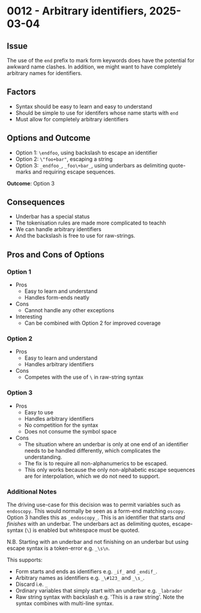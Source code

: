 # 0012 - Arbitrary identifiers, 2025-03-04

## Issue

The use of the `end` prefix to mark form keywords does have the potential
for awkward name clashes. In addition, we might want to have completely
arbitrary names for identifiers.

## Factors

- Syntax should be easy to learn and easy to understand
- Should be simple to use for identifers whose name starts with `end`
- Must allow for completely arbitrary identifiers

## Options and Outcome

- Option 1: `\endfoo`, using backslash to escape an identifier
- Option 2: `\"foo+bar"`, escaping a string
- Option 3: `_endfoo_`, `_foo\+bar_`, using underbars as delimiting quote-marks 
  and requiring escape sequences.

**Outcome**: Option 3

## Consequences

- Underbar has a special status
- The tokenisation rules are made more complicated to teachh
- We can handle arbitrary identifiers
- And the backslash is free to use for raw-strings.

## Pros and Cons of Options

### Option 1

- Pros
    - Easy to learn and understand
    - Handles form-ends neatly
- Cons
    - Cannot handle any other exceptions
- Interesting
    - Can be combined with Option 2 for improved coverage

### Option 2

- Pros
    - Easy to learn and understand
    - Handles arbitrary identifiers
- Cons
    - Competes with the use of `\` in raw-string syntax

### Option 3

- Pros
    - Easy to use
    - Handles arbitrary identifiers
    - No competition for the syntax
    - Does not consume the symbol space
- Cons
    - The situation where an underbar is only at one end of an identifier
      needs to be handled differently, which complicates the understanding.
    - The fix is to require all non-alphanumerics to be escaped.
    - This only works because the only non-alphabetic escape sequences are
      for interpolation, which we do not need to support.

### Additional Notes

The driving use-case for this decision was to permit variables such as
`endoscopy`. This would normally be seen as a form-end matching `oscopy`. Option
3 handles this as `_endoscopy_`. This is an identifier that starts _and
finishes_ with an underbar. The underbars act as delimiting quotes,
escape-syntax (`\`) is enabled but whitespace must be quoted. 

N.B. Starting with an underbar and not finishing on an underbar but using escape
syntax is a token-error e.g. `_\s\n`.

This supports:

  - Form starts and ends as identifiers e.g. `_if_` and `_endif_`.
  - Arbitrary names as identifiers e.g. `_\#123_` and `_\s_`.
  - Discard i.e. `_`
  - Ordinary variables that simply start with an underbar e.g. `_labrador`
  - Raw string syntax with backslash e.g. \'This is a raw string'. Note the syntax combines with multi-line syntax.


